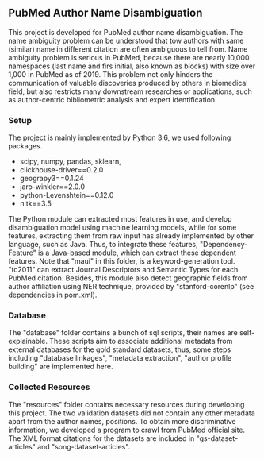 
## PubMed Author Name Disambiguation
This project is developed for PubMed author name disambiguation. The name ambiguity problem can be understood that tow authors with same (similar) name in different citation are often ambiguous to tell from.  Name ambiguity problem is serious in PubMed, because there are nearly 10,000 namespaces (last name and firs initial, also known as blocks) with size over 1,000 in PubMed as of 2019.  This problem not only hinders the communication of valuable discoveries produced by others in biomedical field, but also restricts many downstream researches or applications, such as author-centric bibliometric analysis and expert identification.

### Setup
The project is mainly implemented by Python 3.6, we used following packages.
  
- scipy, numpy, pandas, sklearn, 
- clickhouse-driver==0.2.0
- geograpy3==0.1.24
- jaro-winkler==2.0.0
- python-Levenshtein==0.12.0
- nltk==3.5

The Python module can extracted most features in use, and develop disambiguation model  using machine learning models, while for some features, extracting them from raw input has already implemented by other language, such as Java. Thus, to integrate these features, "Dependency-Feature" is a Java-based module, which can extract these dependent features. Note that "maui" in this folder, is a keyword-generation tool.  "tc2011" can extract Journal Descriptors and Semantic Types for each PubMed citation. Besides, this module also detect geographic fields from author affiliation using NER technique, provided by "stanford-corenlp" (see dependencies in pom.xml).

### Database
The "database" folder contains a bunch of sql scripts, their names are self-explainable. These scripts aim to associate additional metadata from external databases for the gold standard datasets, thus, some steps including "database linkages", "metadata extraction", "author profile building" are implemented here.  

### Collected Resources
The "resources" folder contains necessary resources during developing this project. 
The two validation datasets did not contain any other metadata apart from the author names, positions. To obtain more discriminative information, we developed a program 
to crawl from PubMed official site.  The XML format citations for the datasets are included in "gs-dataset-articles" and "song-dataset-articles".
